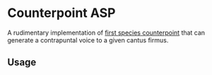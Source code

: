 # Counterpoint ASP

A rudimentary implementation of [first species counterpoint](https://en.wikipedia.org/wiki/Counterpoint#First_species) that can generate a contrapuntal voice to a given cantus firmus.

## Usage